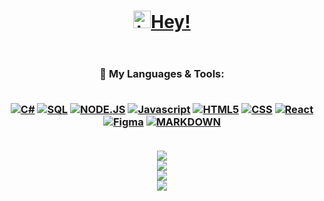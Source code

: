 <!-- 🚀Jackson Goodman's Github Profile Readme!🚀 -->
<header align = center>
<h1 <header align = center>
<a align = "center" href="https://jacksonrgoodman.github.io">
<img src="https://user-images.githubusercontent.com/1303154/88677602-1635ba80-d120-11ea-84d8-d263ba5fc3c0.gif" width="28px" alt="hi">Hey!<!--<img src="https://readme-typing-svg.herokuapp.com?size=60&center=true&vCenter=true&width=150&height=55&lines=Hey!" alt="Hey!" />--></a>
<br/>
 <!-- Title
My name is Jackson!<br/>My Job Is To Learn, Help & Code!<br/> Nashville🎸/ TN❤<br/>
-->
<!-- Learning Skills
🌱 I’m currently learning: <a href= "https://nashvillesoftwareschool.com/programs/full-time-bootcamps/"><em>Back-End Web Development</em></a> @ <br/><a href="https://nashvillesoftwareschool.com/">
<img src = "https://img.shields.io/badge/NASHVILLE_SOFTWARE_SCHOOL%20-ef5236?&style=for-the-badge&logo=circle&logoColor=white" width=600/></a>
-->
<!-- Big Linktree Button
<br/>
Check Out My
<a href="https://www.linktr.ee/jacksonrgoodman">
<br/>
<img src = "https://img.shields.io/badge/LINKTR.EE/%20-darkgreen?&style=for-the-badge&logo=linktree&logoColor=white" width=450/>
</a>
-->
<!-- Generic Social Buttons
<p align="center">
<a href="https://www.linkedin.com/in/jacksonrgoodman/"><img align= "center" src="https://img.shields.io/badge/-Linked%20In-0e76a8?style=flat&labelColor=0e76a8&logo=linkedin&logoColor=white" /></a>
<a href="mailto:jacksonrgoodman@gmail.com"><img align= "center" src="https://img.shields.io/badge/-jacksonrgoodman@gmail.com-c0392b?style=flat&labelColor=c0392b&logo=gmail&logoColor=white" /></a> 
<a href="https://dev.to/jacksonrgoodman/"><img align= "center" src="https://img.shields.io/badge/-DEV.TO%20%20-%23323330.svg?style=flat&logo=dev-dot-to&logoColor=white" /></a>
-->
</h1>
</header>
<main>
<h3 style="..." align="center">
 🔭 My Languages & Tools:
<br/><br/>
<p align="center">
 <!-- C# -->
<a href="https://www.guru99.com/c-sharp-tutorial.html">
<img src="https://img.shields.io/badge/c%23-006400.svg?style=for-the-badge&logo=c-sharp&logoColor=white" alt="C#" /></a>
 <!-- SQL -->
<a href="https://www.codecademy.com/catalog/language/sql">
<img src="https://img.shields.io/badge/SQL-CC2927?style=for-the-badge&logo=microsoft-sql-server&logoColor=white" alt="SQL" /></a>
 <!-- Visual Studio -->
<a href="https://www.youtube.com/watch?v=KMU0tzLwhbE&ab_channel=1doony4u">
<img src="https://img.shields.io/badge/VisualStudio-5C2D91.svg?style=for-the-badge&logo=visual-studio&logoColor=white" alt="NODE.JS"/></a>

 <!-- .NET 
<a href="https://dotnet.microsoft.com/learn/dotnet/what-is-dotnet-framework">
<img src="https://img.shields.io/badge/.NET-5C2D91?style=for-the-badge&logo=dot-net&logoColor=white" alt=".NET" /></a> -->
 <!-- JS -->
<a href="https://www.codecademy.com/catalog/language/javascript">
<img src="https://img.shields.io/badge/javascript%20-%23323330.svg?&style=for-the-badge&logo=javascript&logoColor=%23F7DF1E" alt="Javascript" /></a>
<!-- HTML5 -->
<a href="https://www.codecademy.com/learn/learn-html">
<img src="https://img.shields.io/badge/html5%20-%23E34F26.svg?&style=for-the-badge&logo=html5&logoColor=white" alt="HTML5"/></a>
<!-- CSS -->
<a href="https://www.codecademy.com/learn/learn-css">
<img src="https://img.shields.io/badge/css3%20-%231572B6.svg?&style=for-the-badge&logo=css3&logoColor=white" alt="CSS"/></a>
<!-- Node.js
<a href="https://nodejs.org/en/about/">
<img src="https://img.shields.io/badge/node.js%20-%2343853D.svg?&style=for-the-badge&logo=node-dot-js&logoColor=white" alt="NODE.JS"/></a>
-->
<!-- React -->
<a href="https://reactjs.org/docs/hello-world.html">
<img src="https://img.shields.io/badge/React-20232A?style=for-the-badge&logo=react&logoColor=61DAFB" alt="React" /></a>
<!-- Figma -->
<a href = "https://www.toptal.com/designers/ui/figma-design-tool">
<img src="https://img.shields.io/badge/Figma-FFFF00?style=for-the-badge&logo=figma&logoColor=black" alt="Figma" /></a>
<!-- Git 
<a href="https://github.com/%CF%80">
<img src="https://img.shields.io/badge/git%20-%23F05033.svg?&style=for-the-badge&logo=git&logoColor=white" alt="Git" /></a> -->
<!-- Markdown -->
<a href= "https://warpedvisions.org/projects/markdown-cheat-sheet/">
<img src="https://img.shields.io/badge/markdown-%23000000.svg?style=for-the-badge&logo=markdown&logoColor=white" alt= "MARKDOWN"></a>
<br/><br/>
<!-- COMPUTER STUFF
 🖥 What I'm Running:
<br/>
<a href="https://www.youtube.com/watch?v=YhusJgJw6LA&ab_channel=AldoComputersAldoComputers">
<img src="https://img.shields.io/badge/Windows-0078D6?style=for-the-badge&logo=windows&logoColor=white" alt = "WINDOWS"/></a> 
<a href="https://ark.intel.com/content/www/us/en/ark/products/186605/intel-core-i9-9900k-processor-16m-cache-up-to-5-00-ghz.html">
<img src="https://img.shields.io/badge/-i9_9900k-0071C5?style=for-the-badge&logo=intel&logoColor=white" alt = "INTEL"/></a> 
<a href="https://www.youtube.com/watch?v=1NCdGIOFwJE">
<img src="https://img.shields.io/badge/GTX_-1660_SUPER-76B900?style=for-the-badge&logo=nvidia&logoColor=white" alt = "NVIDIA"/></a>
<a href="https://www.youtube.com/watch?v=nujuAnZ9K50&ab_channel=TechnologyMoveTechnologyMove">
<img src="https://img.shields.io/badge/-Vengeance_PRO_32GB_DDR4-E9E600?style=for-the-badge&logo=corsair&logoColor=black" alt = "RAM"/></a>
<a href="https://www.youtube.com/watch?v=pS06kZqmjz8&ab_channel=Kathleen%27sProductReviews">
<img src="https://img.shields.io/badge/ROG-MAXIMUS_XI_HERO-A81D33?style=for-the-badge&logo=asus&logoColor=white" alt = "MOTHERBOARD"/></a>
<a href="https://www.seagate.com/www-content/datasheets/pdfs/3-5-barracudaDS1900-14-2007US-en_US.pdf">
<img src="https://img.shields.io/badge/2X-BARRACUDA_2TB-darkgreen?style=for-the-badge&logo=seagate&logoColor=white" alt = "MEMORY"/></a>
<a href="https://www.lambda1vr.com/">
<img src="https://img.shields.io/badge/-QUEST_1-purple?style=for-the-badge&logo=oculus&logoColor=white" alt = "MEMORY"/></a>
<br/><br/>
-->
<!-- Fun Stuff
 💬 Ask Me About: 
<br/>
<a href="https://www.makeuseof.com/tag/switch-photoshop-gimp/">
<img src="https://img.shields.io/badge/adobe%20photoshop%20-%2331A8FF.svg?&style=for-the-badge&logo=adobe%20photoshop&logoColor=white"alt="PHOTOSHOP" /></a>
<a href="https://www.gimp.org/tutorials/Automate_Editing_in_GIMP/">
<img src="https://img.shields.io/badge/gimp-5C5543?style=for-the-badge&logo=gimp&logoColor=white" alt="GIMP" /></a>
<a href="https://tilldaling.medium.com/four-reasons-to-switch-from-premiere-pro-to-davinci-resolve-6d970823770c">
<img src="https://img.shields.io/badge/adobe%20premiere%20Pro-%23663399.svg?&style=for-the-badge&logo=adobe%20premiere%20pro&logoColor=white" alt="PREMIERE" /></a>
<a href="https://datasheets.raspberrypi.org/cm4/cm4-datasheet.pdf">
<img src="https://img.shields.io/badge/RASPBERRY%20PI-C51A4A.svg?&style=for-the-badge&logo=raspberry%20pi&logoColor=white" alt = "RESPBERRY PI" /><br/></a>
<a href="http://buildbot.libretro.com/nightly/">
<img src="https://img.shields.io/badge/-RetroArch-000000?style=for-the-badge&logo=retroarch&logoColor=white" alt = "RETROPIE" /></a>
<a href="https://wiki.debian.org/RaspberryPiImages">
<img src="https://img.shields.io/badge/Debian-A81D33?style=for-the-badge&logo=debian&logoColor=white" alt = "DEBIAN" /></a>
<a href="https://docs.unity3d.com/Manual/VROverview.html">
<img src="https://img.shields.io/badge/Unity-100000?style=for-the-badge&logo=unity&logoColor=white" alt = "UNITY" /></a>
<a href="https://brave.com/features/">
<img src="https://img.shields.io/badge/Brave-FF1B2D?style=for-the-badge&logo=Brave&logoColor=white" alt = "BRAVE" /></a>
<!-- Steam
<a href="https://steamcommunity.com/id/spiderzumbie/">
<img src="https://img.shields.io/badge/steam-000000?style=for-the-badge&logo=Steam&logoColor=white" alt = "STEAM" /></a> -->
<!-- Battle.Net
<a href="mailto:jacksonrgoodman@gmail.com">
<img src="https://img.shields.io/badge/battle.net-darkblue?style=for-the-badge&logo=battle-dot-net&logoColor=white" alt = "BATTLE.NET" /></a> 
<a href="https://www.youtube.com/watch?v=42HKCFf5Lf4&ab_channel=GDQuest">
<img alt="Godot Engine" src="https://img.shields.io/badge/GODOT-%23FFFFFF.svg?style=for-the-badge&logo=godot-engine"/></a>
</h3>
-->
</main>
<footer align= "center">
<!-- Github Stats -->
<div align= "center">
<a href = "https://github.com/anuraghazra/github-readme-stats">
<img align= "center" src="https://github-readme-stats-sandy-five.vercel.app/api?username=jacksonrgoodman&theme=blue-green&hide=issues,contribs&show_icons=true&custom_title=Jackson's Github Stats&" />
</a>
<!-- Github Trophy -->
<br/>
<a href="https://github.com/anuraghazra/github-readme-stats"><img align= "center" src="https://github-readme-stats-sandy-five.vercel.app/api/wakatime?username=jacksonrgoodman&theme=blue-green&custom_title=Time Spent Coding(Weekly)& alt = "wakatime"/>
</a>
<!-- Github Trophy -->
<br/>
<a href = "https://github.com/ryo-ma/github-profile-trophy">	
<img align= "center" src="https://github-profile-trophy.vercel.app/?username=jacksonrgoodman&row=1&column=4&theme=radical" />
</a>
<!-- Github Stats -->
<br/>
<a href = "https://github.com/anuraghazra/github-readme-stats">
<img align= "center" src="https://github-readme-stats-sandy-five.vercel.app/api/top-langs/?username=jacksonrgoodman&theme=blue-green&exclude_repo=PoKi-Practice,jacksonrgoodman.github.io&layout=compact" />
</a>
</div>
</footer>
<!-- README Joke
<div>
<p align = "center">
<br/>
<p align="center">
<a href= "https://github.com/ABSphreak/readme-jokes"><img src="https://readme-jokes.vercel.app/api" alt="Jokes Card" theme= "random" /></a>
</div>
-->
